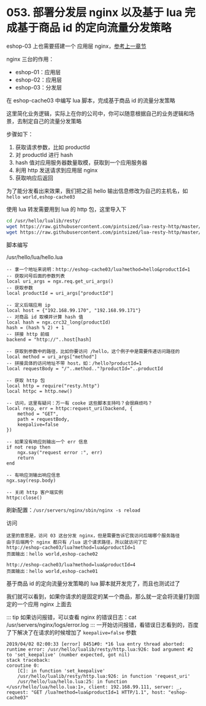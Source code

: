 # 053. 部署分发层 nginx 以及基于 lua 完成基于商品 id 的定向流量分发策略

eshop-03 上也需要搭建一个 应用层 nginx，[参考上一章节](./052.md#搭建另外一个应用层-nginx)

nginx 三台的作用：

- eshop-01：应用层
- eshop-02：应用层
- eshop-03：分发层

在 eshop-cache03 中编写 lua 脚本，完成基于商品 id 的流量分发策略

这里简化业务逻辑，实际上在你的公司中，你可以随意根据自己的业务逻辑和场景，去制定自己的流量分发策略

步骤如下：

1. 获取请求参数，比如 productId
2. 对 productId 进行 hash
3. hash 值对应用服务器数量取模，获取到一个应用服务器
4. 利用 http 发送请求到应用层 nginx
5. 获取响应后返回

为了能分发看出来效果，我们把之前 hello 输出信息修改为自己的主机名，如 `hello world,eshop-cache03`

使用 lua 转发需要用到 lua 的 http 包，这里导入下

```bash
cd /usr/hello/lualib/resty/
wget https://raw.githubusercontent.com/pintsized/lua-resty-http/master/lib/resty/http_headers.lua  
wget https://raw.githubusercontent.com/pintsized/lua-resty-http/master/lib/resty/http.lua
```
脚本编写

/usr/hello/lua/hello.lua

```
-- 拿一个地址来说明：http://eshop-cache03/lua?method=hello&productId=1
-- 获取问号后面的参数列表
local uri_args = ngx.req.get_uri_args()
-- 获取参数
local productId = uri_args["productId"]

-- 定义后端应用 ip
local host = {"192.168.99.170", "192.168.99.171"}
-- 对商品 id 取模并计算 hash 值
local hash = ngx.crc32_long(productId)
hash = (hash % 2) + 1  
-- 拼接 http 前缀
backend = "http://"..host[hash]

-- 获取到参数中的路径，比如你要访问 /hello，这个例子中是需要传递访问路径的
local method = uri_args["method"]
-- 拼接具体的访问地址不带 host，如：/hello?productId=1
local requestBody = "/"..method.."?productId="..productId

-- 获取 http 包
local http = require("resty.http")  
local httpc = http.new()  

-- 访问，这里有疑问：万一有 cooke 这些脚本支持吗？会很麻烦吗？
local resp, err = httpc:request_uri(backend, {  
    method = "GET",  
    path = requestBody,
    keepalive=false
})

-- 如果没有响应则输出一个 err 信息
if not resp then  
    ngx.say("request error :", err)  
    return  
end

-- 有响应测输出响应信息
ngx.say(resp.body)  

-- 关闭 http 客户端实例
httpc:close()
```

刷新配置：`/usr/servers/nginx/sbin/nginx -s reload`

访问

```
这里的意思是，访问 03 这台分发 nginx，但是需要告诉它我访问后端哪个服务路径
由于后端两个 nginx 都只有 /lua 这个请求路径，所以就访问了它
http://eshop-cache03/lua?method=lua&productId=1
页面输出：hello world,eshop-cache02

http://eshop-cache03/lua?method=lua&productId=4
页面输出：hello world,eshop-cache01
```
基于商品 id 的定向流量分发策略的 lua 脚本就开发完了，而且也测试过了

我们就可以看到，如果你请求的是固定的某一个商品，那么就一定会将流量打到固定的一个应用 nginx 上面去

::: tip
如果访问报错，可以查看 nginx 的错误日志：cat /usr/servers/nginx/logs/error.log
:::
一开始访问报错，看错误日志看到的，百度了下解决了在请求的时候增加了 `keepalive=false` 参数

```
2019/04/02 02:00:33 [error] 8451#0: *16 lua entry thread aborted: runtime error: /usr/hello/lualib/resty/http.lua:926: bad argument #2 to 'set_keepalive' (number expected, got nil)
stack traceback:
coroutine 0:
	[C]: in function 'set_keepalive'
	/usr/hello/lualib/resty/http.lua:926: in function 'request_uri'
	/usr/hello/lua/hello.lua:25: in function </usr/hello/lua/hello.lua:1>, client: 192.168.99.111, server: _, request: "GET /lua?method=lua&productId=1 HTTP/1.1", host: "eshop-cache03"

```
